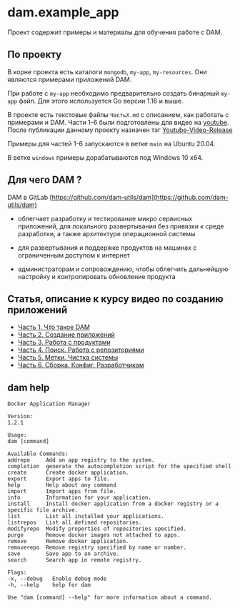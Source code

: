 # dam.example_app

Проект содержит примеры и материалы для обучения работе с DAM.

## По проекту

В корне проекта есть каталоги `mongodb`, `my-app`, `my-resources`.
Они являются примерами приложений DAM.

При работе с `my-app` необходимо предварительно создать бинарный `my-app` файл.
Для этого используется Go версии 1.16 и выше.

В проекте есть текстовые файлы `ЧастьX.md` с описанием, как работать с примерами и DAM.
Части 1-6 были подготовлены для видео на [youtube](https://www.youtube.com/playlist?list=PLCMW4HaNNZOUK8pOFVydvWlxIRi0bTISt).
После публикации данному проекту назначен тэг [Youtube-Video-Release](https://github.com/dam-utils/dam.example_app/tree/Youtube-Video-Release)

Примеры для частей 1-6 запускаются в ветке `main` на Ubuntu 20.04.

В ветке `windows` примеры дорабатываются под Windows 10 x64.

## Для чего DAM ?

DAM в GitLab [https://github.com/dam-utils/dam](https://github.com/dam-utils/dam)

* облегчает разработку и тестирование микро сервисных приложений,
  для локального развертывания без привязки к среде разработки,
  а также архитектуре операционной системы

* для развертывания и поддержке продуктов на машинах с ограниченным доступом к интернет

* администраторам и сопровождению, чтобы облегчить дальнейшую настройку и контролировать обновление продукта

## Статья, описание к курсу видео по созданию приложений

- [Часть 1. Что такое DAM](Часть1.md)
- [Часть 2. Создание приложений](Часть2.md)
- [Часть 3. Работа с продуктами](Часть3.md)
- [Часть 4. Поиск. Работа с репозиториями](Часть4.md)
- [Часть 5. Метки. Чистка системы](Часть5.md)
- [Часть 6. Сборка. Конфиг. Разработчикам](Часть6.md)


## dam help
```
Docker Application Manager

Version:
1.2.1

Usage:
dam [command]

Available Commands:
addrepo     Add an app registry to the system.
completion  generate the autocompletion script for the specified shell
create      Create docker application.
export      Export apps to file.
help        Help about any command
import      Import apps from file.
info        Information for your application.
install     Install docker application from a docker registry or a specific file archive.
list        List all installed your applications.
listrepos   List all defined repositories.
modifyrepo  Modify properties of repositories specified.
purge       Remove docker images not attached to apps.
remove      Remove docker application.
removerepo  Remove registry specified by name or number.
save        Save app to an archive.
search      Search app in remote registry.

Flags:
-x, --debug   Enable debug mode
-h, --help    help for dam

Use "dam [command] --help" for more information about a command.
```
